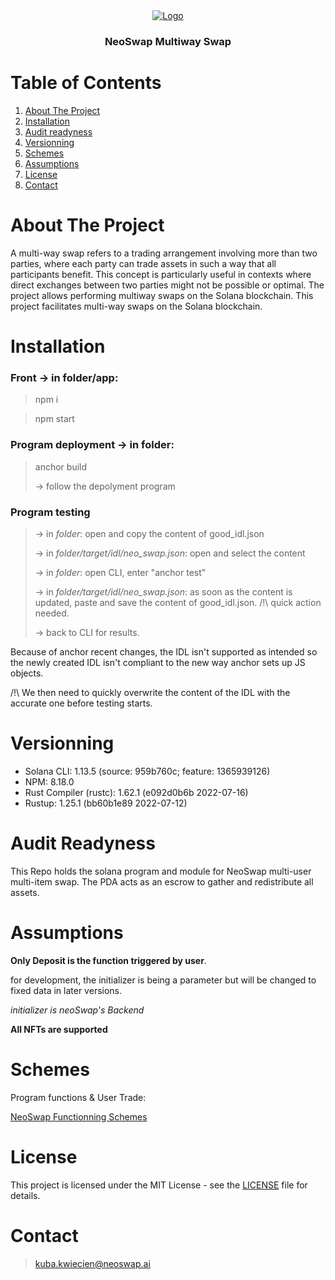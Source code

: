 <div align="center">
  <a href="https://neoswap.ai/wp-content/uploads/2022/08/logo-small-2.png">
    <img src="https://mma.prnewswire.com/media/2009538/NeoSwap_AI_Logo.jpg?w=400" alt="Logo">
  </a>

  <h3 align="center">NeoSwap Multiway Swap</h3>

</div>

# Table of Contents

1. [About The Project](#about-the-project)
2. [Installation](#installation)
3. [Audit readyness](#audit-readyness)
4. [Versionning](#versionning)
5. [Schemes](#schemes)
6. [Assumptions](#assumptions)
7. [License](#license)
8. [Contact](#contact)

# About The Project

A multi-way swap refers to a trading arrangement involving more than two parties, where each party can trade assets in such a way that all participants benefit. This concept is particularly useful in contexts where direct exchanges between two parties might not be possible or optimal. The project allows performing multiway swaps on the Solana blockchain. This project facilitates multi-way swaps on the Solana blockchain.

# Installation

### Front → in folder/app:

> npm i

> npm start

### Program deployment → in folder:

> anchor build
>
> → follow the depolyment program

### Program testing

> → in _folder_: open and copy the content of good_idl.json
>
> → in _folder/target/idl/neo_swap.json_: open and select the content
>
> → in _folder_: open CLI, enter "anchor test"
>
> → in _folder/target/idl/neo_swap.json_: as soon as the content is updated, paste and save the content of good_idl.json. /!\ quick action needed.
>
> → back to CLI for results.

Because of anchor recent changes, the IDL isn't supported as intended so the newly created IDL isn't compliant to the new way anchor sets up JS objects.

/!\ We then need to quickly overwrite the content of the IDL with the accurate one before testing starts.

# Versionning

- Solana CLI: 1.13.5 (source: 959b760c; feature: 1365939126)
- NPM: 8.18.0
- Rust Compiler (rustc): 1.62.1 (e092d0b6b 2022-07-16)
- Rustup: 1.25.1 (bb60b1e89 2022-07-12)

# Audit Readyness

This Repo holds the solana program and module for NeoSwap multi-user multi-item swap.
The PDA acts as an escrow to gather and redistribute all assets.

# Assumptions

**Only Deposit is the function triggered by user**.

for development, the initializer is being a parameter but will be changed to fixed data in later versions.

_initializer is neoSwap's Backend_

**All NFTs are supported**

# Schemes

Program functions & User Trade:

[NeoSwap Functionning Schemes](https://drive.google.com/drive/u/3/folders/1DvQP9BeMN7KUdf2yNtDQ9SnQ450nVQeh)

# License

This project is licensed under the MIT License - see the [LICENSE](LICENSE) file for details.

# Contact

> kuba.kwiecien@neoswap.ai
